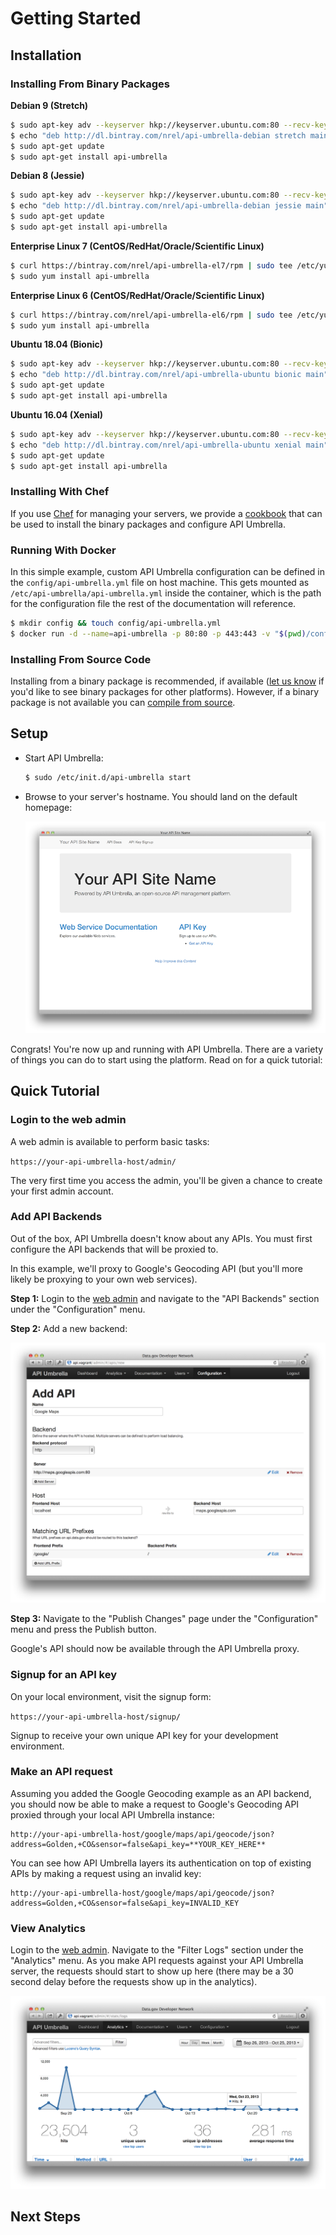 <h1>Getting Started</h1>

## Installation

### Installing From Binary Packages

**Debian 9 (Stretch)**

```sh
$ sudo apt-key adv --keyserver hkp://keyserver.ubuntu.com:80 --recv-keys 367404D553B42995
$ echo "deb http://dl.bintray.com/nrel/api-umbrella-debian stretch main" | sudo tee /etc/apt/sources.list.d/api-umbrella.list
$ sudo apt-get update
$ sudo apt-get install api-umbrella
```

**Debian 8 (Jessie)**

```sh
$ sudo apt-key adv --keyserver hkp://keyserver.ubuntu.com:80 --recv-keys 367404D553B42995
$ echo "deb http://dl.bintray.com/nrel/api-umbrella-debian jessie main" | sudo tee /etc/apt/sources.list.d/api-umbrella.list
$ sudo apt-get update
$ sudo apt-get install api-umbrella
```

**Enterprise Linux 7 (CentOS/RedHat/Oracle/Scientific Linux)**

```sh
$ curl https://bintray.com/nrel/api-umbrella-el7/rpm | sudo tee /etc/yum.repos.d/api-umbrella.repo
$ sudo yum install api-umbrella
```

**Enterprise Linux 6 (CentOS/RedHat/Oracle/Scientific Linux)**

```sh
$ curl https://bintray.com/nrel/api-umbrella-el6/rpm | sudo tee /etc/yum.repos.d/api-umbrella.repo
$ sudo yum install api-umbrella
```

**Ubuntu 18.04 (Bionic)**

```sh
$ sudo apt-key adv --keyserver hkp://keyserver.ubuntu.com:80 --recv-keys 367404D553B42995
$ echo "deb http://dl.bintray.com/nrel/api-umbrella-ubuntu bionic main" | sudo tee /etc/apt/sources.list.d/api-umbrella.list
$ sudo apt-get update
$ sudo apt-get install api-umbrella
```

**Ubuntu 16.04 (Xenial)**

```sh
$ sudo apt-key adv --keyserver hkp://keyserver.ubuntu.com:80 --recv-keys 367404D553B42995
$ echo "deb http://dl.bintray.com/nrel/api-umbrella-ubuntu xenial main" | sudo tee /etc/apt/sources.list.d/api-umbrella.list
$ sudo apt-get update
$ sudo apt-get install api-umbrella
```

### Installing With Chef

If you use [Chef](https://www.chef.io) for managing your servers, we provide a [cookbook](https://github.com/NREL-cookbooks/api-umbrella) that can be used to install the binary packages and configure API Umbrella.

### Running With Docker

In this simple example, custom API Umbrella configuration can be defined in the `config/api-umbrella.yml` file on host machine. This gets mounted as `/etc/api-umbrella/api-umbrella.yml` inside the container, which is the path for the configuration file the rest of the documentation will reference.

```sh
$ mkdir config && touch config/api-umbrella.yml
$ docker run -d --name=api-umbrella -p 80:80 -p 443:443 -v "$(pwd)/config":/etc/api-umbrella nrel/api-umbrella
```

### Installing From Source Code

Installing from a binary package is recommended, if available ([let us know](https://github.com/NREL/api-umbrella/issues/new) if you'd like to see binary packages for other platforms). However, if a binary package is not available you can [compile from source](developer/compiling-from-source.html).

## Setup

- Start API Umbrella:

  ```sh
  $ sudo /etc/init.d/api-umbrella start
  ```

- Browse to your server's hostname. You should land on the default homepage:

  ![Default API Umbrella homepage](images/default_homepage.png)

Congrats! You're now up and running with API Umbrella. There are a variety of things you can do to start using the platform. Read on for a quick tutorial:

## Quick Tutorial

### Login to the web admin

A web admin is available to perform basic tasks:

`https://your-api-umbrella-host/admin/`

The very first time you access the admin, you'll be given a chance to create your first admin account.

### Add API Backends

Out of the box, API Umbrella doesn't know about any APIs. You must first configure the API backends that will be proxied to.

In this example, we'll proxy to Google's Geocoding API (but you'll more likely be proxying to your own web services).

**Step 1:** Login to the [web admin](http://your-api-umbrella-host/admin/) and navigate to the "API Backends" section under the "Configuration" menu.

**Step 2:** Add a new backend:

![Add API Backend Example](images/add_api_backend_example.png)

**Step 3:** Navigate to the "Publish Changes" page under the "Configuration" menu and press the Publish button.

Google's API should now be available through the API Umbrella proxy.

### Signup for an API key

On your local environment, visit the signup form:

`https://your-api-umbrella-host/signup/`

Signup to receive your own unique API key for your development environment.

### Make an API request

Assuming you added the Google Geocoding example as an API backend, you should now be able to make a request to Google's Geocoding API proxied through your local API Umbrella instance:

```
http://your-api-umbrella-host/google/maps/api/geocode/json?address=Golden,+CO&sensor=false&api_key=**YOUR_KEY_HERE**
```

You can see how API Umbrella layers its authentication on top of existing APIs by making a request using an invalid key:

```
http://your-api-umbrella-host/google/maps/api/geocode/json?address=Golden,+CO&sensor=false&api_key=INVALID_KEY
```

### View Analytics

Login to the [web admin](http://your-api-umbrella-host/admin/). Navigate to the "Filter Logs" section under the "Analytics" menu. As you make API requests against your API Umbrella server, the requests should start to show up here (there may be a 30 second delay before the requests show up in the analytics).

![Analytics](images/analytics.png)

## Next Steps
